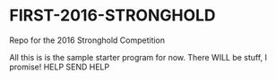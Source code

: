 # FIRST-2016-STRONGHOLD
Repo for the 2016 Stronghold Competition

All this is is the sample starter program for now.
There WILL be stuff, I promise! 
HELP
SEND HELP